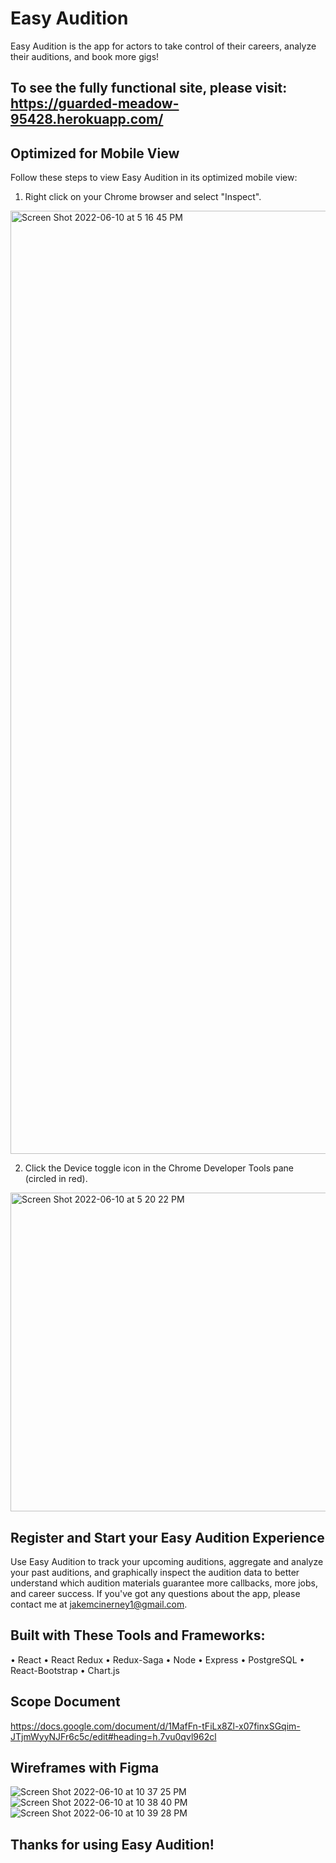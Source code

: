 
# Easy Audition

Easy Audition is the app for actors to take control of their careers, analyze their auditions, and book more gigs!

## To see the fully functional site, please visit: https://guarded-meadow-95428.herokuapp.com/

## Optimized for Mobile View

Follow these steps to view Easy Audition in its optimized mobile view:

1. Right click on your Chrome browser and select "Inspect".

<img width="1509" alt="Screen Shot 2022-06-10 at 5 16 45 PM" src="https://user-images.githubusercontent.com/97058450/173157713-97331692-bba5-4e0f-8c66-0205eb5727f6.png">

2. Click the Device toggle icon in the Chrome Developer Tools pane (circled in red).

<img width="510" alt="Screen Shot 2022-06-10 at 5 20 22 PM" src="https://user-images.githubusercontent.com/97058450/173158117-0844344a-1db5-42d1-9b33-09ab9cc67f8e.png">

## Register and Start your Easy Audition Experience

Use Easy Audition to track your upcoming auditions, aggregate and analyze your past auditions, and graphically inspect the audition data to better understand which audition materials guarantee more callbacks, more jobs, and career success. If you've got any questions about the app, please contact me at jakemcinerney1@gmail.com.

## Built with These Tools and Frameworks:

• React
• React Redux
• Redux-Saga
• Node
• Express
• PostgreSQL
• React-Bootstrap
• Chart.js

## Scope Document
https://docs.google.com/document/d/1MafFn-tFiLx8Zl-x07finxSGqim-JTjmWyyNJFr6c5c/edit#heading=h.7vu0qvl962cl

## Wireframes with Figma
![Screen Shot 2022-06-10 at 10 37 25 PM](https://user-images.githubusercontent.com/97058450/173171064-37fd36fe-9e07-4c86-aa3b-f40b346b8ac1.png)
![Screen Shot 2022-06-10 at 10 38 40 PM](https://user-images.githubusercontent.com/97058450/173171085-8d9c26cf-bcd3-4ddd-a52e-d5d7814be252.png)
![Screen Shot 2022-06-10 at 10 39 28 PM](https://user-images.githubusercontent.com/97058450/173171101-27fb9165-07e1-4bae-b4d0-f74cfa0ad2ab.png)

## Thanks for using Easy Audition!
